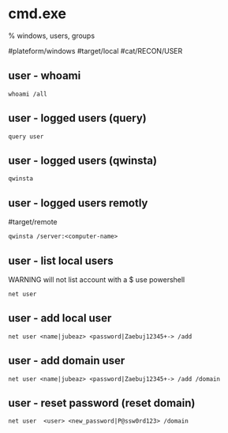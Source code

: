 # cmd.exe
% windows, users, groups

#plateform/windows #target/local #cat/RECON/USER

## user - whoami
```
whoami /all
```

## user - logged users (query)
```
query user
```
## user - logged users (qwinsta)
```
qwinsta
```

## user - logged users remotly
#target/remote
```
qwinsta /server:<computer-name>
```

## user - list local users
WARNING will not list account with a $ use powershell
```
net user
```

## user - add local user
```
net user <name|jubeaz> <password|Zaebuj12345+-> /add 
```


## user - add domain user
```
net user <name|jubeaz> <password|Zaebuj12345+-> /add /domain
```

## user - reset password (reset domain)
```
net user  <user> <new_password|P@ssw0rd123> /domain
```



